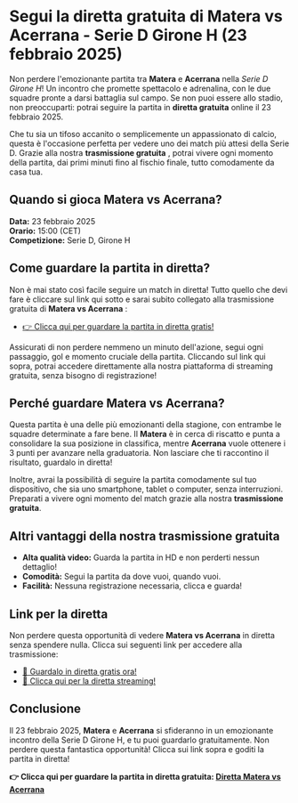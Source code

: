 # Segui la diretta gratuita di Matera vs Acerrana - Serie D Girone H (23 febbraio 2025)

Non perdere l'emozionante partita tra **Matera** e **Acerrana** nella _Serie D Girone H_! Un incontro che promette spettacolo e adrenalina, con le due squadre pronte a darsi battaglia sul campo. Se non puoi essere allo stadio, non preoccuparti: potrai seguire la partita in **diretta gratuita** online il 23 febbraio 2025.

Che tu sia un tifoso accanito o semplicemente un appassionato di calcio, questa è l'occasione perfetta per vedere uno dei match più attesi della Serie D. Grazie alla nostra **trasmissione gratuita** , potrai vivere ogni momento della partita, dai primi minuti fino al fischio finale, tutto comodamente da casa tua.

## Quando si gioca Matera vs Acerrana?

**Data:** 23 febbraio 2025  
**Orario:** 15:00 (CET)  
**Competizione:** Serie D, Girone H

## Come guardare la partita in diretta?

Non è mai stato così facile seguire un match in diretta! Tutto quello che devi fare è cliccare sul link qui sotto e sarai subito collegato alla trasmissione gratuita di **Matera vs Acerrana** :

- [👉 Clicca qui per guardare la partita in diretta gratis!](https://tinyurl.com/livestreamfreeo?st=Matera+vs+Acerrana&si=gh)

Assicurati di non perdere nemmeno un minuto dell'azione, segui ogni passaggio, gol e momento cruciale della partita. Cliccando sul link qui sopra, potrai accedere direttamente alla nostra piattaforma di streaming gratuita, senza bisogno di registrazione!

## Perché guardare Matera vs Acerrana?

Questa partita è una delle più emozionanti della stagione, con entrambe le squadre determinate a fare bene. Il **Matera** è in cerca di riscatto e punta a consolidare la sua posizione in classifica, mentre **Acerrana** vuole ottenere i 3 punti per avanzare nella graduatoria. Non lasciare che ti raccontino il risultato, guardalo in diretta!

Inoltre, avrai la possibilità di seguire la partita comodamente sul tuo dispositivo, che sia uno smartphone, tablet o computer, senza interruzioni. Preparati a vivere ogni momento del match grazie alla nostra **trasmissione gratuita**.

## Altri vantaggi della nostra trasmissione gratuita

- **Alta qualità video:** Guarda la partita in HD e non perderti nessun dettaglio!
- **Comodità:** Segui la partita da dove vuoi, quando vuoi.
- **Facilità:** Nessuna registrazione necessaria, clicca e guarda!

## Link per la diretta

Non perdere questa opportunità di vedere **Matera vs Acerrana** in diretta senza spendere nulla. Clicca sui seguenti link per accedere alla trasmissione:

- [🎯 Guardalo in diretta gratis ora!](https://tinyurl.com/livestreamfreeo?st=Matera+vs+Acerrana&si=gh)
- [🚀 Clicca qui per la diretta streaming!](https://tinyurl.com/livestreamfreeo?st=Matera+vs+Acerrana&si=gh)

## Conclusione

Il 23 febbraio 2025, **Matera** e **Acerrana** si sfideranno in un emozionante incontro della Serie D Girone H, e tu puoi guardarlo gratuitamente. Non perdere questa fantastica opportunità! Clicca sui link sopra e goditi la partita in diretta!

**👉 Clicca qui per guardare la partita in diretta gratuita: [Diretta Matera vs Acerrana](https://tinyurl.com/livestreamfreeo?st=Matera+vs+Acerrana&si=gh)**
